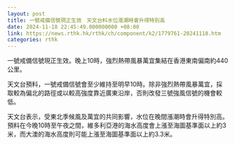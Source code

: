 ```yaml
---
layout: post
title: 一號戒備信號現正生效　天文台料水位漲潮時會升得特別高
date: 2024-11-18 22:45:49.000000000 +08:00
link: https://news.rthk.hk/rthk/ch/component/k2/1779761-20241118.htm
categories: rthk
---
```


一號戒備信號現正生效。晚上10時，強烈熱帶風暴萬宜集結在香港東南偏南約440公里。

天文台預料，一號戒備信號會至少維持至明早10時。除非強烈熱帶風暴萬宜，採取較為偏北的路徑或以較高強度靠近廣東沿岸，否則改發三號強風信號的機會較低。

天文台表示，受東北季候風及萬宜的共同影響，水位在晚間漲潮時會升得特別高。預料在今晚10時至午夜之間，維多利亞港的海水高度會上漲至海圖基準面以上約3米，而大澳的海水高度則可能上漲至海圖基準面以上約3.3米。
